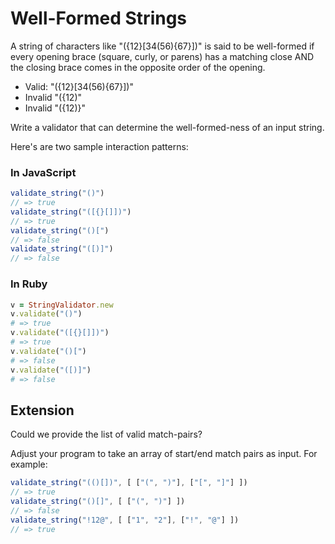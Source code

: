 # Well-Formed Strings

A string of characters like "({12}[34(56){67}])" is said to be well-formed
if every opening brace (square, curly, or parens) has a matching close AND
the closing brace comes in the opposite order of the opening.

* Valid: "({12}[34(56){67}])"
* Invalid "({12)"
* Invalid "({12)}"

Write a validator that can determine the well-formed-ness of an input string.

Here's are two sample interaction patterns:

### In JavaScript

```javascript
validate_string("()")
// => true
validate_string("([{}[]])")
// => true
validate_string("()[")
// => false
validate_string("([)]")
// => false
```

### In Ruby

```ruby
v = StringValidator.new
v.validate("()")
# => true
v.validate("([{}[]])")
# => true
v.validate("()[")
# => false
v.validate("([)]")
# => false
```

## Extension

Could we provide the list of valid match-pairs?

Adjust your program to take an array of start/end match pairs as input. For example:

```javascript
validate_string("(()[])", [ ["(", ")"], ["[", "]"] ])
// => true
validate_string("()[]", [ ["(", ")"] ])
// => false
validate_string("!12@", [ ["1", "2"], ["!", "@"] ])
// => true
```
